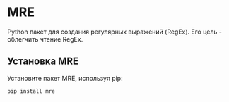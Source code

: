 # MRE
Python пакет для создания регулярных выражений (RegEx). Его цель - облегчить чтение RegEx.

## Установка MRE

Установите пакет MRE, используя pip:

```Python
pip install mre
```
